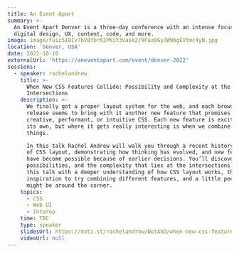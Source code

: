```yaml
---
title: An Event Apart
summary: >-
  An Event Apart Denver is a three-day conference with an intense focus on
  digital design, UX, content, code, and more.
image: image/fuiz5I8Iv7bV8YbrK2PKiY3Vask2/9Paz0GyJW9AgEVtmc4yN.jpg
location: 'Denver, USA'
date: 2022-10-10
externalUrl: 'https://aneventapart.com/event/denver-2022'
sessions:
  - speaker: rachelandrew
    title: >-
      When New CSS Features Collide: Possibility and Complexity at the
      Intersections
    description: >-
      We finally got a proper layout system for the web, and each browser
      release seems to bring with it another new feature that promises more
      creative, performant, or intuitive CSS. Each new feature is exciting on
      its own, but where it gets really interesting is when we combine these
      things.

      In this talk Rachel Andrew will walk you through a recent history
      of CSS layout, demonstrating how thinking has evolved, and new features
      have become possible because of earlier decisions. You’ll discover the
      possibilities, and the complexity that lies at the intersections. Leave
      this talk with a deeper understanding of how CSS layout works, the
      inspiration to try combining different features, and a little peek at what
      might be around the corner.
    topics:
      - CSS
      - Web UI
      - Interop
    time: TBC
    type: speaker
    slidesUrl: https://noti.st/rachelandrew/NotAhD/when-new-css-features-collide-possibility-and-complexity-at-the-intersections
    videoUrl: null
---
```

